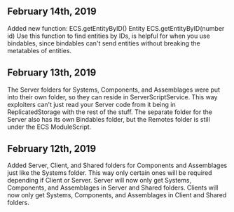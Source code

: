 ## February 14th, 2019
Added new function: ECS.getEntityByID()
Entity ECS.getEntityByID(number id)
Use this function to find entities by IDs, is helpful for when you use bindables, since bindables can't send entities
without breaking the metatables of entities.


## February 13th, 2019
The Server folders for Systems, Components, and Assemblages were put into their own folder, so they can reside
in ServerScriptService. This way exploiters can't just read your Server code from it being in ReplicatedStorage with the rest of the stuff.
The separate folder for the Server also has its own Bindables folder, but the Remotes folder is still under the ECS ModuleScript.


## February 12th, 2019
Added Server, Client, and Shared folders for Components and Assemblages just like the Systems folder. This way only certain ones will be required depending if Client or Server. Server will now only get Systems, Components, and Assemblages in Server and Shared folders. Clients will now only get Systems, Components, and Assemblages in Client and Shared folders.
